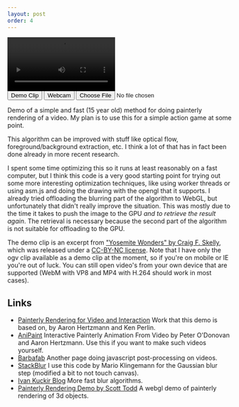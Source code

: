 ```yaml
---
layout: post
order: 4
---
```


<video id="source" src="/images/YosemiteWonders_Excerpt.ogv" controls width="48%"></video>
<canvas id="output"></canvas><br>
<input id="demoFile" type="button" value="Demo Clip">
<input id="webcam" type="button" value="Webcam">
<input id="localFiles" type="file" accept="video/*">

Demo of a simple and fast (15 year old) method for doing painterly rendering of a video. My plan is to use this for a simple action game at some point.

This algorithm can be improved with stuff like optical flow, foreground/background extraction, etc. I think a lot of that has in fact been done already in more recent research.

I spent some time optimizing this so it runs at least reasonably on a fast computer, but I think this code is a very good starting point for trying out some more interesting optimization techniques, like using worker threads or using asm.js and doing the drawing with the opengl that it supports. I already tried offloading the blurring part of the algorithm to WebGL, but unfortunately that didn't really improve the situation. This was mostly due to the time it takes to push the image to the GPU *and to retrieve the result again*. The retrieval is necessary because the second part of the algorithm is not suitable for offloading to the GPU.

The demo clip is an excerpt from ["Yosemite Wonders" by Craig F. Skelly](https://archive.org/details/YosemiteWonders), which was released under a [CC-BY-NC license](http://creativecommons.org/licenses/by-nc/2.0/). Note that I have only the ogv clip available as a demo clip at the moment, so if you're on mobile or IE you're out of luck. You can still open video's from your own device that are supported (WebM with VP8 and MP4 with H.264 should work in most cases). 

## Links

* [Painterly Rendering for Video and Interaction](http://www.mrl.nyu.edu/publications/painterly-video/) Work that this demo is based on, by Aaron Hertzmann and Ken Perlin.
* [AniPaint](http://www.dgp.toronto.edu/~donovan/anipaint/) Interactive Painterly Animation From Video by Peter O'Donovan and Aaron Hertzmann. Use this if you want to make such videos yourself.
* [Barbafab](http://www.barbafan.de/html5video?video=tron) Another page doing javascript post-processing on videos.
* [StackBlur](http://www.quasimondo.com/StackBlurForCanvas/StackBlurDemo.html) I use this code by Mario Klingemann for the Gaussian blur step (modified a bit to not touch canvas).
* [Ivan Kuckir Blog](http://blog.ivank.net/fastest-gaussian-blur.html) More fast blur algorithms.
* [Painterly Rendering Demo by Scott Todd](http://scotttodd.github.io/PainterlyRendering/public/) A webgl demo of painterly rendering of 3d objects.

<script src="/scripts/StackBlur.js"></script>
<script src="/scripts/copyVid.js"></script>
